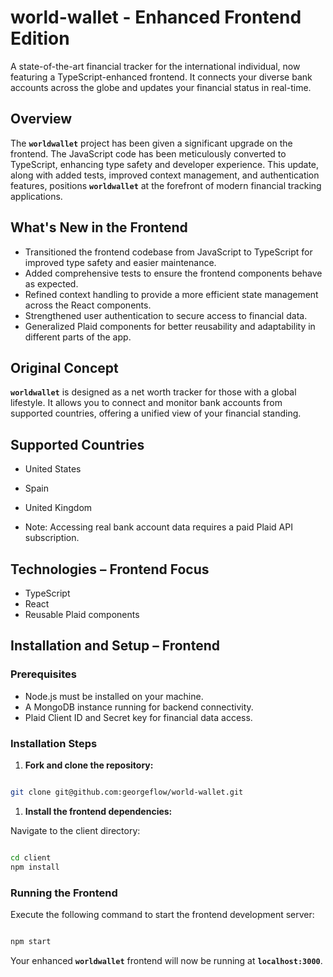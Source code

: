 # **world-wallet - Enhanced Frontend Edition**

A state-of-the-art financial tracker for the international individual, now featuring a TypeScript-enhanced frontend. It connects your diverse bank accounts across the globe and updates your financial status in real-time.

## **Overview**

The **`worldwallet`** project has been given a significant upgrade on the frontend. The JavaScript code has been meticulously converted to TypeScript, enhancing type safety and developer experience. This update, along with added tests, improved context management, and authentication features, positions **`worldwallet`** at the forefront of modern financial tracking applications.

## **What's New in the Frontend**

- Transitioned the frontend codebase from JavaScript to TypeScript for improved type safety and easier maintenance.
- Added comprehensive tests to ensure the frontend components behave as expected.
- Refined context handling to provide a more efficient state management across the React components.
- Strengthened user authentication to secure access to financial data.
- Generalized Plaid components for better reusability and adaptability in different parts of the app.

## **Original Concept**

**`worldwallet`** is designed as a net worth tracker for those with a global lifestyle. It allows you to connect and monitor bank accounts from supported countries, offering a unified view of your financial standing.

## **Supported Countries**

- United States
- Spain
- United Kingdom
  
- Note: Accessing real bank account data requires a paid Plaid API subscription.

## **Technologies – Frontend Focus**

- TypeScript
- React
- Reusable Plaid components

## **Installation and Setup – Frontend**

### **Prerequisites**

- Node.js must be installed on your machine.
- A MongoDB instance running for backend connectivity.
- Plaid Client ID and Secret key for financial data access.

### **Installation Steps**

1. **Fork and clone the repository:**

```bash

git clone git@github.com:georgeflow/world-wallet.git

```

1. **Install the frontend dependencies:**

Navigate to the client directory:

```bash

cd client
npm install

```

### **Running the Frontend**

Execute the following command to start the frontend development server:

```bash

npm start

```

Your enhanced **`worldwallet`** frontend will now be running at **`localhost:3000`**.
